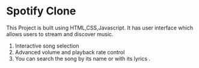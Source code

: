 # Spotify Clone
This Project is built using HTML,CSS,Javascript. It has user interface which
 allows users to stream and discover music.
1. Interactive song selection
2. Advanced volume and playback rate control 
3. You can search the song by its name or with its lyrics .

